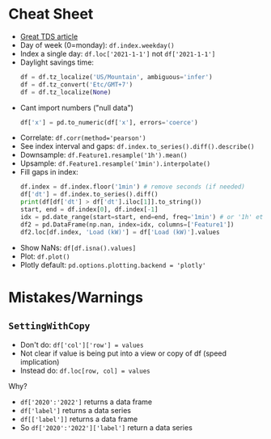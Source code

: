 # Cheat Sheet
- [Great TDS article](https://towardsdatascience.com/data-science-coding-mistakes-and-best-practices-part-1-f7511cf573f7)
- Day of week (0=monday): `df.index.weekday()` 
- Index a single day: `df.loc['2021-1-1']` not `df['2021-1-1']`
- Daylight savings time:
  ```python
  df = df.tz_localize('US/Mountain', ambiguous='infer')
  df = df.tz_convert('Etc/GMT+7')
  df = df.tz_localize(None)
  ```
- Cant import numbers ("null data")
  ```python
  df['x'] = pd.to_numeric(df['x'], errors='coerce')
  ```
- Correlate: `df.corr(method='pearson')`
- See index interval and gaps: `df.index.to_series().diff().describe()`
- Downsample: `df.Feature1.resample('1h').mean()`
- Upsample: `df.Feature1.resample('1min').interpolate()`
- Fill gaps in index:
  ```python
  df.index = df.index.floor('1min') # remove seconds (if needed)
  df['dt'] = df.index.to_series().diff()
  print(df[df['dt'] > df['dt'].iloc[1]].to_string())
  start, end = df.index[0], df.index[-1]
  idx = pd.date_range(start=start, end=end, freq='1min') # or '1h' etc
  df2 = pd.DataFrame(np.nan, index=idx, columns=['Feature1'])
  df2.loc[df.index, 'Load (kW)'] = df['Load (kW)'].values
  ```
- Show NaNs: `df[df.isna().values]`
- Plot: `df.plot()`
- Plotly default: `pd.options.plotting.backend = 'plotly'`

# Mistakes/Warnings
## `SettingWithCopy`
- Don't do: `df['col']['row'] = values`
- Not clear if value is being put into a view or copy of df (speed implication)
- Instead do: `df.loc[row, col] = values`


Why?
- `df['2020':'2022']` returns a data frame
- `df['label']` returns a data series
- `df[['label']]` returns a data frame
- So `df['2020':'2022']['label']` return a data series

  
